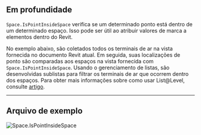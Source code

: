 ## Em profundidade
`Space.IsPointInsideSpace` verifica se um determinado ponto está dentro de um determinado espaço. Isso pode ser útil ao atribuir valores de marca a elementos dentro do Revit.

No exemplo abaixo, são coletados todos os terminais de ar na vista fornecida no documento Revit atual. Em seguida, suas localizações de ponto são comparadas aos espaços na vista fornecida com `Space.IsPointInsideSpace`. Usando o gerenciamento de listas, são desenvolvidas sublistas para filtrar os terminais de ar que ocorrem dentro dos espaços. Para obter mais informações sobre como usar List@Level, consulte [artigo](https://primer2.dynamobim.org/5_essential_nodes_and_concepts/5-4_designing-with-lists/3-lists-of-lists#list-level).
___
## Arquivo de exemplo

![Space.IsPointInsideSpace](./Revit.Elements.Space.IsPointInsideSpace_img.jpg)
